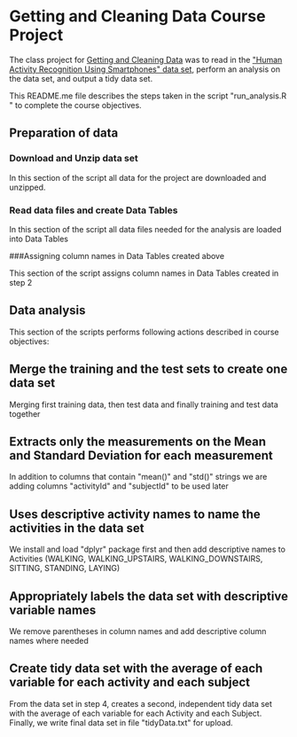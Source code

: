 # Getting and Cleaning Data Course Project

The class project for [Getting and Cleaning Data](https://www.coursera.org/course/getdata) was to read in the ["Human Activity Recognition Using Smartphones" data set](http://archive.ics.uci.edu/ml/datasets/Human+Activity+Recognition+Using+Smartphones), perform an analysis on the data set, and output a tidy data set.

This README.me file describes the steps taken in the script "run_analysis.R " to complete the course objectives.

## Preparation of data

### Download and Unzip data set

In this section of the script all data for the project are downloaded and unzipped.

### Read data files and create Data Tables

In this section of the script all data files needed for the analysis are loaded into Data Tables

###Assigning column names in Data Tables created above

This section of the script assigns column names in Data Tables created in step 2


## Data analysis

This section of the scripts performs following actions described in course objectives:

## Merge the training and the test sets to create one data set

Merging first training data, then test data and finally training and test data together

## Extracts only the measurements on the Mean and Standard Deviation for each measurement

In addition to columns that contain "mean()" and "std()" strings we are adding columns "activityId" and "subjectId" to be used later

## Uses descriptive activity names to name the activities in the data set

We install and load "dplyr" package first and then add descriptive names to Activities (WALKING, WALKING_UPSTAIRS, WALKING_DOWNSTAIRS, SITTING, STANDING, LAYING)

## Appropriately labels the data set with descriptive variable names

We remove parentheses in column names and add descriptive column names where needed

## Create tidy data set with the average of each variable for each activity and each subject

From the data set in step 4, creates a second, independent tidy data set with the average of each variable for each Activity and each Subject. Finally, we write final data set in file "tidyData.txt" for upload.
